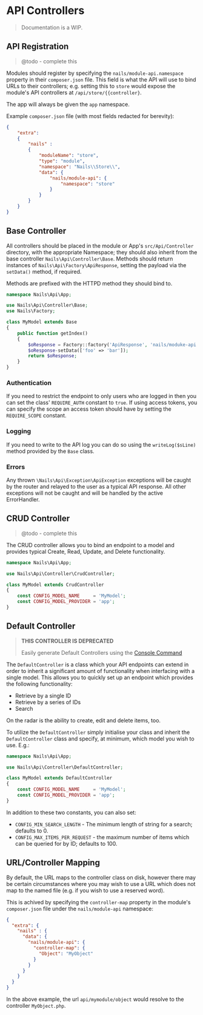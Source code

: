 # API Controllers
> Documentation is a WIP.


## API Registration

> @todo - complete this

Modules should register by specifying the `nails/module-api.namespace` property in their `composer.json` file. This field is what the API will use to bind URLs to their controllers; e.g. setting this to `store` would expose the module's API controllers at `/api/store/{{controller}`.

The app will always be given the `app` namespace.

Example `composer.json` file (with most fields redacted for berevity):

```json
{
    "extra":
    {
        "nails" :
        {
            "moduleName": "store",
            "type": "module",
            "namespace": "Nails\\Store\\",
            "data": {
                "nails/module-api": {
                    "namespace": "store"
                }
            }
        }
    }
}
```



## Base Controller

All controllers should be placed in the module or App's `src/Api/Controller` directory, with the appropriate Namespace; they should also inherit from the base controller `Nails\Api\Controller\Base`. Methods should return instances of `Nails\Api\Factory\ApiResponse`, setting the payload via the `setData()` method, if required.

Methods are prefixed with the HTTPD method they should bind to.


```php
namespace Nails\Api\App;

use Nails\Api\Controller\Base;
use Nails\Factory;

class MyModel extends Base
{
    public function getIndex()
    {
        $oResponse = Factory::factory('ApiResponse', 'nails/moduke-api');
        $oResponse-setData(['foo' => 'bar']);
        return $oResponse;
    }
}
```


### Authentication

If you need to restrict the endpoint to only users who are logged in then you can set the class' `REQUIRE_AUTH` constant to `true`. If using access tokens, you can specify the scope an access token should have by setting the `REQUIRE_SCOPE` constant.


### Logging

If you need to write to the API log you can do so using the `writeLog($sLine)` method provided by the `Base` class.


### Errors

Any thrown `\Nails\Api\Exception\ApiException` exceptions will be caught by the router and relayed to the user as a typical API response. All other exceptions will not be caught and will be handled by the active ErrorHandler.


## CRUD Controller

> @todo - complete this

The CRUD controller allows you to bind an endpoint to a model and provides typical Create, Read, Update, and Delete functionality.

```php
namespace Nails\Api\App;

use Nails\Api\Controller\CrudController;

class MyModel extends CrudController
{
    const CONFIG_MODEL_NAME     = 'MyModel';
    const CONFIG_MODEL_PROVIDER = 'app';
}
```


## Default Controller

> **THIS CONTROLLER IS DEPRECATED**
> 
> Easily generate Default Controllers using the [Console Command](/docs/console/README.md)

The `DefaultController` is a class which your API endpoints can extend in order to inherit a significant amount of functionality when interfacing with a single model. This allows you to quickly set up an endpoint which provides the following functionality:

- Retrieve by a single ID
- Retrieve by a series of IDs
- Search

On the radar is the ability to create, edit and delete items, too.

To utilize the `DefaultController` simply initialise your class and inherit the `DefaultController` class and specify, at minimum, which model you wish to use. E.g.:

```php
namespace Nails\Api\App;

use Nails\Api\Controller\DefaultController;

class MyModel extends DefaultController
{
    const CONFIG_MODEL_NAME     = 'MyModel';
    const CONFIG_MODEL_PROVIDER = 'app';
}
```

In addition to these two constants, you can also set:

- `CONFIG_MIN_SEARCH_LENGTH` - The minimum length of string for a search; defaults to 0.
- `CONFIG_MAX_ITEMS_PER_REQUEST` - the maximum number of items which can be queried for by ID; defaults to 100.



## URL/Controller Mapping

By default, the URL maps to the controller class on disk, however there may be certain circumstances where you may wish to use a URL which does not map to the named file (e.g. if you wish to use a reserved word).

This is achived by specifying the `controller-map` property in the module's `composer.json` file under the `nails/module-api` namespace:

```json
{
  "extra": {
    "nails" : {
      "data": {
        "nails/module-api": {
          "controller-map": {
            "Object": "MyObject"
          }
        }
      }
    }
  }
}
```

In the above example, the url `api/mymodule/object` would resolve to the controller `MyObject.php`.
